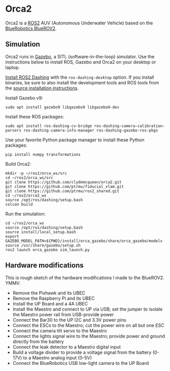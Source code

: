 # Orca2 #

Orca2 is a [ROS2](http://www.ros.org/) AUV (Autonomous Underwater Vehicle) based on the
[BlueRobotics BlueROV2](https://www.bluerobotics.com/store/rov/bluerov2/).

## Simulation

Orca2 runs in [Gazebo](http://gazebosim.org/), a SITL (software-in-the-loop) simulator.
Use the instructions below to install ROS, Gazebo and Orca2 on your desktop or laptop.

[Install ROS2 Dashing](https://index.ros.org/doc/ros2/Installation/)
with the `ros-dashing-desktop` option.
If you install binaries, be sure to also install the development tools and ROS tools from the
[source installation instructions](https://index.ros.org/doc/ros2/Installation/Linux-Development-Setup/).

Install Gazebo v9:
~~~
sudo apt install gazebo9 libgazebo9 libgazebo9-dev
~~~

Install these ROS packages:
~~~
sudo apt install ros-dashing-cv-bridge ros-dashing-camera-calibration-parsers ros-dashing-camera-info-manager ros-dashing-gazebo-ros-pkgs
~~~

Use your favorite Python package manager to install these Python packages:
~~~
pip install numpy transformations
~~~

Build Orca2:
~~~
mkdir -p ~/ros2/orca_ws/src
cd ~/ros2/orca_ws/src
git clone https://github.com/clydemcqueen/orca2.git
git clone https://github.com/ptrmu/fiducial_vlam.git
git clone https://github.com/ptrmu/ros2_shared.git
cd ~/ros2/orca2_ws
source /opt/ros/dashing/setup.bash
colcon build
~~~

Run the simulation:
~~~
cd ~/ros2/orca_ws
source /opt/ros/dashing/setup.bash
source install/local_setup.bash
export GAZEBO_MODEL_PATH=${PWD}/install/orca_gazebo/share/orca_gazebo/models
source /usr/share/gazebo/setup.sh
ros2 launch orca_gazebo sim_launch.py
~~~

## Hardware modifications

This is rough sketch of the hardware modifications I made to the BlueROV2. YMMV.

* Remove the Pixhawk and its UBEC
* Remove the Raspberry Pi and its UBEC
* Install the UP Board and a 4A UBEC
* Install the Maestro and connect to UP via USB; set the jumper to isolate the Maestro power rail from USB-provide power
* Connect the Bar30 to the UP I2C and 3.3V power pins
* Connect the ESCs to the Maestro; cut the power wire on all but one ESC
* Connect the camera tilt servo to the Maestro
* Connect the lights signal wire to the Maestro; provide power and ground directly from the battery
* Connect the leak detector to a Maestro digital input
* Build a voltage divider to provide a voltage signal from the battery (0-17V) to a Maestro analog input (0-5V)
* Connect the BlueRobotics USB low-light camera to the UP Board
